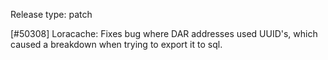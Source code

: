 Release type: patch

[#50308] Loracache: Fixes bug where DAR addresses used UUID's, which caused a breakdown when trying to export it to sql.
